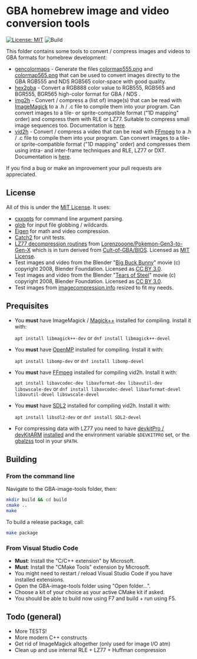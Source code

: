 # GBA homebrew image and video conversion tools

[![License: MIT](https://img.shields.io/badge/License-MIT-yellow.svg)](https://opensource.org/licenses/MIT) ![Build](https://github.com/HorstBaerbel/gba-image-tools/workflows/Build/badge.svg)

This folder contains some tools to convert / compress images and videos to GBA formats for homebrew development:  

* [gencolormaps](src/gencolormaps.cpp) - Generate the files [colormap555.png](colormap555.png) and [colormap565.png](colormap565.png) that can be used to convert images directly to the GBA RGB555 and NDS RGB565 color-space with good quality.
* [hex2gba](src/hex2gba.cpp) - Convert a RGB888 color value to RGB555, RGB565 and BGR555, BGR565 high-color format for GBA / NDS .
* [img2h](src/img2h.cpp) - Convert / compress a (list of) image(s) that can be read with [ImageMagick](https://imagemagick.org/index.php) to a .h / .c file to compile them into your program. Can convert images to a tile- or sprite-compatible format ("1D mapping" order) and compress them with RLE or LZ77. Suitable to compress small image sequences too. Documentation is [here](img2h.md).
* [vid2h](src/vid2h.cpp) - Convert / compress a video that can be read with [FFmpeg](https://www.ffmpeg.org/) to a .h / .c file to compile them into your program. Can convert images to a tile- or sprite-compatible format ("1D mapping" order) and compresses them using intra- and inter-frame techniques and RLE, LZ77 or DXT. Documentation is [here](vid2h.md).

If you find a bug or make an improvement your pull requests are appreciated.

## License

All of this is under the [MIT License](LICENSE). It uses:

* [cxxopts](https://github.com/jarro2783/cxxopts) for command line argument parsing.
* [glob](https://github.com/p-ranav/glob) for input file globbing / wildcards.
* [Eigen](https://gitlab.com/libeigen) for math and video compression.
* [Catch2](https://github.com/catchorg/Catch2) for unit tests.
* [LZ77 decompression routines](gba/video/lz77.s) from [Lorenzooone/Pokemon-Gen3-to-Gen-X](https://github.com/Lorenzooone/Pokemon-Gen3-to-Gen-X/blob/main/source/decompress.s) which is in turn derived from [Cult-of-GBA/BIOS](https://github.com/Cult-of-GBA/BIOS/blob/master/bios_calls/decompression/lz77.s). Licensed as [MIT License](https://github.com/Cult-of-GBA/BIOS/blob/master/LICENSE).
* Test images and video from the Blender "[Big Buck Bunny](https://peach.blender.org/)" movie (c) copyright 2008, Blender Foundation. Licensed as [CC BY 3.0](https://creativecommons.org/licenses/by/3.0/).
* Test images and video from the Blender "[Tears of Steel](https://mango.blender.org/)" movie (c) copyright 2008, Blender Foundation. Licensed as [CC BY 3.0](https://creativecommons.org/licenses/by/3.0/).
* Test images from [imagecompression.info](https://imagecompression.info/test_images/) resized to fit my needs.

## Prequisites

* You **must** have ImageMagick / [Magick++](https://imagemagick.org/script/magick++.php) installed for compiling. Install it with:

  ```apt install libmagick++-dev``` or ```dnf install libmagick++-devel```

* You **must** have [OpenMP](https://www.openmp.org/) installed for compiling. Install it with:

  ```apt install libomp-dev``` or ```dnf install libomp-devel```

* You **must** have [FFmpeg](https://www.ffmpeg.org/) installed for compiling vid2h. Install it with:

  ```apt install libavcodec-dev libavformat-dev libavutil-dev libswscale-dev``` or ```dnf install libavcodec-devel libavformat-devel libavutil-devel libswscale-devel```

* You **must** have [SDL2](https://www.libsdl.org/) installed for compiling vid2h. Install it with:

  ```apt install libsdl2-dev``` or ```dnf install SDL2-devel```

* For compressing data with LZ77 you need to have [devkitPro / devKitARM](https://devkitpro.org) [installed](https://devkitpro.org/wiki/Getting_Started) and the environment variable ```$DEVKITPRO``` set, or the [gbalzss](https://github.com/devkitPro/gba-tools) tool in your ```$PATH```.

## Building

### From the command line

Navigate to the GBA-image-tools folder, then:

```sh
mkdir build && cd build
cmake ..
make
```

To build a release package, call:

```sh
make package
```

### From Visual Studio Code

* **Must**: Install the "C/C++ extension" by Microsoft.
* **Must**: Install the "CMake Tools" extension by Microsoft.
* You might need to restart / reload Visual Studio Code if you have installed extensions.
* Open the GBA-image-tools folder using "Open folder...".
* Choose a kit of your choice as your active CMake kit if asked.
* You should be able to build now using F7 and build + run using F5.

## Todo (general)

* More TESTS!
* More modern C++ constructs
* Get rid of ImageMagick altogether (only used for image I/O atm)
* Clean up and use internal RLE + LZ77 + Huffman compression
